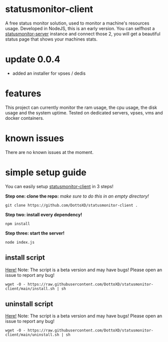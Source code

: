# statusmonitor-client
A free status monitor solution, used to monitor a machine's resources usage. Developed in NodeJS, this is an early version.
You can selfhost a [statusmonitor-server](https://github.com/DottoXD/statusmonitor-server) instance and connect those 2, you will get a beautiful status page that shows your machines stats.

# update 0.0.4
+ added an installer for vpses / dedis

# features
This project can currently monitor the ram usage, the cpu usage, the disk usage and the system uptime.
Tested on dedicated servers, vpses, vms and docker containers.

# known issues
There are no known issues at the moment.

# simple setup guide
You can easily setup [statusmonitor-client](https://github.com/DottoXD/statusmonitor-client) in 3 steps!

**Step one: clone the repo:**
*make sure to do this in an empty directory!*
```
git clone https://github.com/DottoXD/statusmonitor-client .
```

**Step two: install every dependency!**
```
npm install
```

**Step three: start the server!**
```
node index.js
```

## install script
[Here!](https://github.com/DottoXD/statusmonitor-client/blob/main/install.sh)
Note: The script is a beta version and may have bugs! Please open an issue to report any bug!
```
wget -O - https://raw.githubusercontent.com/DottoXD/statusmonitor-client/main/install.sh | sh
```

## uninstall script
[Here!](https://github.com/DottoXD/statusmonitor-client/blob/main/uninstall.sh)
Note: The script is a beta version and may have bugs! Please open an issue to report any bug!
```
wget -O - https://raw.githubusercontent.com/DottoXD/statusmonitor-client/main/uninstall.sh | sh
```
